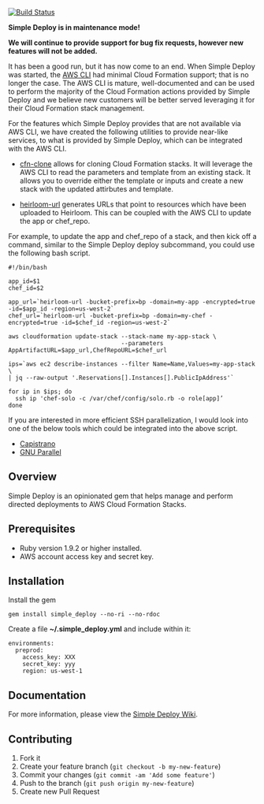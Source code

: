 [![Build Status](https://secure.travis-ci.org/intuit/simple_deploy.png)](http://travis-ci.org/intuit/simple_deploy)

**Simple Deploy is in maintenance mode!**

**We will continue to provide support for bug fix requests, however new
features will not be added.**
 
It has been a good run, but it has now come to an end. When Simple Deploy was started,
the [AWS CLI](http://aws.amazon.com/cli/) had minimal Cloud Formation support; that
is no longer the case.  The AWS CLI is mature, well-documented and can be used
to perform the majority of the Cloud Formation actions provided by Simple Deploy
and we believe new customers will be better served leveraging it for their Cloud
Formation stack management.
 
For the features which Simple Deploy provides that are not available via AWS CLI,
we have created the following utilities to provide near-like services, to what is
provided by Simple Deploy, which can be integrated with the AWS CLI.
 
* [cfn-clone](https://github.com/intuit/cfn-clone) allows for cloning Cloud Formation
stacks. It will leverage the AWS CLI to read the parameters and template from an existing
stack. It allows you to override either the template or inputs and create a new stack
with the updated attirbutes and template.
 
* [heirloom-url](https://github.com/intuit/heirloom-url) generates URLs that point to resources
which have been uploaded to Heirloom. This can be coupled with the AWS CLI to update
the app or chef_repo.

For example, to update the app and chef_repo of a stack, and then kick off a command,
similar to the Simple Deploy deploy subcommand, you could use the following bash script.

```
#!/bin/bash

app_id=$1
chef_id=$2
 
app_url=`heirloom-url -bucket-prefix=bp -domain=my-app -encrypted=true -id=$app_id -region=us-west-2`
chef_url=`heirloom-url -bucket-prefix=bp -domain=my-chef -encrypted=true -id=$chef_id -region=us-west-2`

aws cloudformation update-stack --stack-name my-app-stack \
                                --parameters AppArtifactURL=$app_url,ChefRepoURL=$chef_url
 
ips=`aws ec2 describe-instances --filter Name=Name,Values=my-app-stack \
| jq --raw-output '.Reservations[].Instances[].PublicIpAddress'`
 
for ip in $ips; do
  ssh ip 'chef-solo -c /var/chef/config/solo.rb -o role[app]’
done
```

If you are interested in more efficient SSH parallelization, I would look into one
of the below tools which could be integrated into the above script.

* [Capistrano](http://capistranorb.com/)
* [GNU Parallel](http://www.gnu.org/software/parallel/)

Overview
--------

Simple Deploy is an opinionated gem that helps manage and perform directed deployments to AWS Cloud Formation Stacks.

Prerequisites
-------------

* Ruby version 1.9.2 or higher installed.
* AWS account access key and secret key.

Installation
------------

Install the gem

```
gem install simple_deploy --no-ri --no-rdoc
```

Create a file **~/.simple_deploy.yml** and include within it:

```
environments:
  preprod:
    access_key: XXX
    secret_key: yyy
    region: us-west-1
```

Documentation
-------------

For more information, please view the [Simple Deploy Wiki](https://github.com/intuit/simple_deploy/wiki).

Contributing
-------------

1. Fork it
2. Create your feature branch (`git checkout -b my-new-feature`)
3. Commit your changes (`git commit -am 'Add some feature'`)
4. Push to the branch (`git push origin my-new-feature`)
5. Create new Pull Request

